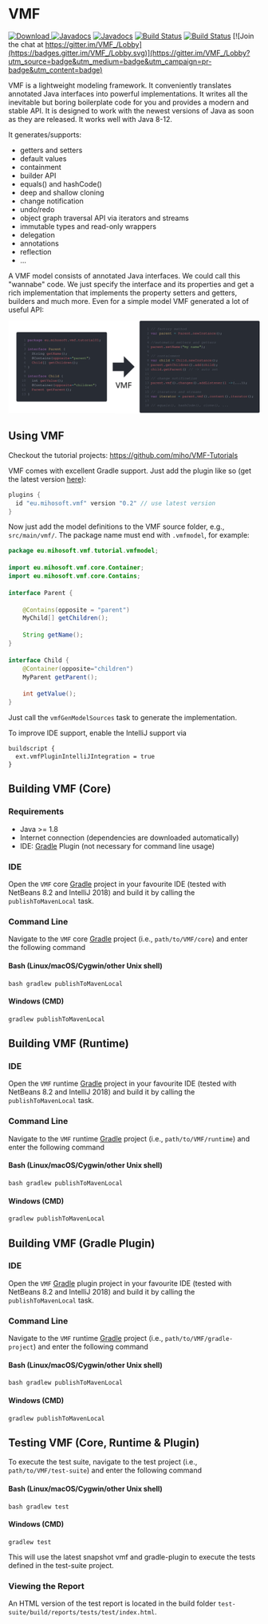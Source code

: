 VMF
=======

[ ![Download](https://api.bintray.com/packages/miho/VMF/VMF/images/download.svg) ](https://bintray.com/miho/VMF/VMF/_latestVersion)
[![Javadocs](https://www.javadoc.io/badge/eu.mihosoft.vmf/vmf.svg?color=blue&label=javadoc-core)](https://www.javadoc.io/doc/eu.mihosoft.vmf/vmf) [![Javadocs](https://www.javadoc.io/badge/eu.mihosoft.vmf/vmf-runtime.svg?color=blue&label=javadoc-runtime)](https://www.javadoc.io/doc/eu.mihosoft.vmf/vmf-runtime)
[![Build Status](https://travis-ci.org/miho/VMF.svg?branch=master)](https://travis-ci.org/miho/VMF)
[![Build Status](https://mihosoft.visualstudio.com/VMF/_apis/build/status/VMF-CI%20(YAML)?branchName=master)](https://mihosoft.visualstudio.com/VMF/_build/latest?definitionId=3&branchName=master)
[![Join the chat at https://gitter.im/VMF_/Lobby](https://badges.gitter.im/VMF_/Lobby.svg)](https://gitter.im/VMF_/Lobby?utm_source=badge&utm_medium=badge&utm_campaign=pr-badge&utm_content=badge)




VMF is a lightweight modeling framework. It conveniently translates annotated Java interfaces into powerful implementations. It writes all the inevitable but boring boilerplate code for you and provides a modern and stable API. It is designed to work with the newest versions of Java as soon as they are released. It works well with Java 8-12. 

It generates/supports:

- getters and setters
- default values
- containment
- builder API
- equals() and hashCode()
- deep and shallow cloning
- change notification
- undo/redo
- object graph traversal API via iterators and streams
- immutable types and read-only wrappers
- delegation
- annotations
- reflection
- ...

A VMF model consists of annotated Java interfaces. We could call this "wannabe" code. We just specify the interface and its properties and get a rich implementation that implements the property setters and getters, builders and much more. Even for a simple model VMF generated a lot of useful API:

<img src="resources/img/vmf-01.svg">

## Using VMF

Checkout the tutorial projects: https://github.com/miho/VMF-Tutorials

VMF comes with excellent Gradle support. Just add the plugin like so (get the latest version [here](https://plugins.gradle.org/plugin/eu.mihosoft.vmf)):

```gradle
plugins {
  id "eu.mihosoft.vmf" version "0.2" // use latest version
}
```

Now just add the model definitions to the VMF source folder, e.g., `src/main/vmf/`. The package name must end with `.vmfmodel`, for example:

```java
package eu.mihosoft.vmf.tutorial.vmfmodel;

import eu.mihosoft.vmf.core.Container;
import eu.mihosoft.vmf.core.Contains;

interface Parent {

    @Contains(opposite = "parent")
    MyChild[] getChildren();

    String getName();
}

interface Child {
    @Container(opposite="children")
    MyParent getParent();
    
    int getValue();
}
```

Just call the `vmfGenModelSources` task to generate the implementation.

To improve IDE support, enable the IntelliJ support via

```
buildscript {
  ext.vmfPluginIntelliJIntegration = true
}
```

## Building VMF (Core)

### Requirements

- Java >= 1.8
- Internet connection (dependencies are downloaded automatically)
- IDE: [Gradle](http://www.gradle.org/) Plugin (not necessary for command line usage)

### IDE

Open the `VMF` core [Gradle](http://www.gradle.org/) project in your favourite IDE (tested with NetBeans 8.2 and IntelliJ 2018) and build it
by calling the `publishToMavenLocal` task.

### Command Line

Navigate to the `VMF` core [Gradle](http://www.gradle.org/) project (i.e., `path/to/VMF/core`) and enter the following command

#### Bash (Linux/macOS/Cygwin/other Unix shell)

    bash gradlew publishToMavenLocal
    
#### Windows (CMD)

    gradlew publishToMavenLocal
    
## Building VMF (Runtime)

### IDE

Open the `VMF` runtime [Gradle](http://www.gradle.org/) project in your favourite IDE (tested with NetBeans 8.2 and IntelliJ 2018) and build it
by calling the `publishToMavenLocal` task.

### Command Line

Navigate to the `VMF` runtime [Gradle](http://www.gradle.org/) project (i.e., `path/to/VMF/runtime`) and enter the following command

#### Bash (Linux/macOS/Cygwin/other Unix shell)

    bash gradlew publishToMavenLocal
    
#### Windows (CMD)

    gradlew publishToMavenLocal    
    
## Building VMF (Gradle Plugin)

### IDE

Open the `VMF` [Gradle](http://www.gradle.org/) plugin project in your favourite IDE (tested with NetBeans 8.2 and IntelliJ 2018) and build it
by calling the `publishToMavenLocal` task.

### Command Line

Navigate to the `VMF` runtime [Gradle](http://www.gradle.org/) project (i.e., `path/to/VMF/gradle-project`) and enter the following command

#### Bash (Linux/macOS/Cygwin/other Unix shell)

    bash gradlew publishToMavenLocal
    
#### Windows (CMD)

    gradlew publishToMavenLocal 

## Testing VMF (Core, Runtime & Plugin)

To execute the test suite, navigate to the test project (i.e., `path/to/VMF/test-suite`) and enter the following command

#### Bash (Linux/macOS/Cygwin/other Unix shell)

    bash gradlew test
    
#### Windows (CMD)

    gradlew test

This will use the latest snapshot vmf and gradle-plugin to execute the tests defined in the test-suite project.

### Viewing the Report

An HTML version of the test report is located in the build folder `test-suite/build/reports/tests/test/index.html`.
